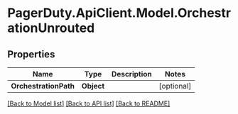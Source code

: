 # PagerDuty.ApiClient.Model.OrchestrationUnrouted
## Properties

Name | Type | Description | Notes
------------ | ------------- | ------------- | -------------
**OrchestrationPath** | **Object** |  | [optional] 

[[Back to Model list]](../README.md#documentation-for-models) [[Back to API list]](../README.md#documentation-for-api-endpoints) [[Back to README]](../README.md)

